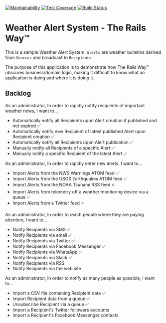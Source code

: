 [![Maintainability](https://api.codeclimate.com/v1/badges/0a5e9939cb8c216913e9/maintainability)](https://codeclimate.com/github/aridlehoover/was-rails/maintainability) [![Test Coverage](https://api.codeclimate.com/v1/badges/0a5e9939cb8c216913e9/test_coverage)](https://codeclimate.com/github/aridlehoover/was-rails/test_coverage) [![Build Status](https://travis-ci.com/aridlehoover/was-rails.svg?branch=master)](https://travis-ci.com/aridlehoover/was-rails)

# Weather Alert System - The Rails Way™

This is a sample Weather Alert System. `Alerts` are weather bulletins
derived from `Sources` and broadcast to `Recipients`.

The purpose of this application is to demonstrate how The Rails Way™
obscures business/domain logic, making it difficult to know what an
application is doing and where it is doing it.

## Backlog

As an administrator,
In order to rapidly notify recipients of important weather news,
I want to...

* Automatically notify all Recipients upon Alert creation if published and not expired ✅
* Automatically notify new Recipient of latest published Alert upon Recipient creation ✅
* Automatically notify all Recipients upon Alert publication ✅
* Manually notify all Recipients of a specific Alert ✅
* Manually notify a specific Recipient of the latest Alert ✅

As an administrator,
In order to rapidly enter new alerts,
I want to...

* Import Alerts from the NWS Warnings ATOM feed ✅
* Import Alerts from the USGS Earthquakes ATOM feed ✅
* Import Alerts from the NOAA Tsunami RSS feed ⭐️
* Import Alerts from telemetry off a weather monitoring device via a queue ✅
* Import Alerts from a Twitter feed ⭐️

As an administrator,
In order to reach people where they are paying attention,
I want to...

* Notify Recipients via SMS ✅
* Notify Recipients via email ✅
* Notify Recipients via Twitter ✅
* Notify Recipients via Facebook Messenger ✅
* Notify Recipients via WhatsApp ✅
* Notify Recipients via Slack ✅
* Notify Recipients via RSS
* Notify Recipients via the web site

As an administrator,
In order to notify as many people as possible,
I want to...

* Import a CSV file containing Recipient data ✅
* Import Recipient data from a queue ✅
* Unsubscribe Recipient via a queue ✅
* Import a Recipient's Twitter followers accounts
* Import a Recipient's Facebook Messenger contacts
